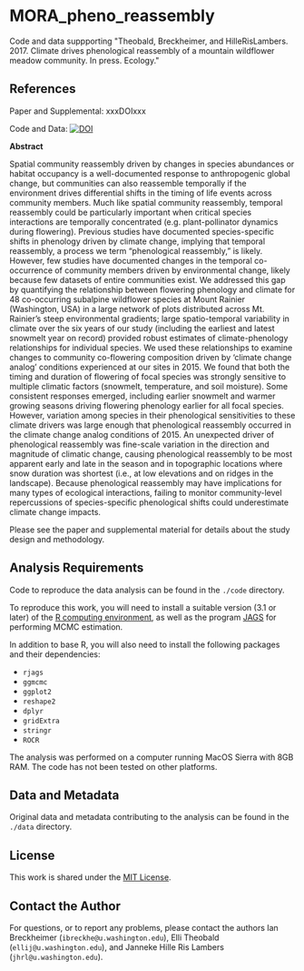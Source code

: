 # MORA_pheno_reassembly
Code and data suppporting "Theobald, Breckheimer, and HilleRisLambers. 2017. Climate drives phenological reassembly of a mountain wildflower meadow community. In press. Ecology." 

## References
Paper and Supplemental: xxxDOIxxx

Code and Data: [![DOI](https://zenodo.org/badge/105659951.svg)](https://zenodo.org/badge/latestdoi/105659951)

**Abstract**

Spatial community reassembly driven by changes in species abundances or habitat occupancy is a well-documented response to anthropogenic global change, but communities can also reassemble temporally if the environment drives differential shifts in the timing of life events across community members. Much like spatial community reassembly, temporal reassembly could be particularly important when critical species interactions are temporally concentrated (e.g. plant-pollinator dynamics during flowering). Previous studies have documented species-specific shifts in phenology driven by climate change, implying that temporal reassembly, a process we term “phenological reassembly,” is likely. However, few studies have documented changes in the temporal co-occurrence of community members driven by environmental change, likely because few datasets of entire communities exist. We addressed this gap by quantifying the relationship between flowering phenology and climate for 48 co-occurring subalpine wildflower species at Mount Rainier (Washington, USA) in a large network of plots distributed across Mt. Rainier’s steep environmental gradients; large spatio-temporal variability in climate over the six years of our study (including the earliest and latest snowmelt year on record) provided robust estimates of climate-phenology relationships for individual species. We used these relationships to examine changes to community co-flowering composition driven by ‘climate change analog’ conditions experienced at our sites in 2015. We found that both the timing and duration of flowering of focal species was strongly sensitive to multiple climatic factors (snowmelt, temperature, and soil moisture). Some consistent responses emerged, including earlier snowmelt and warmer growing seasons driving flowering phenology earlier for all focal species. However, variation among species in their phenological sensitivities to these climate drivers was large enough that phenological reassembly occurred in the climate change analog conditions of 2015. An unexpected driver of phenological reassembly was fine-scale variation in the direction and magnitude of climatic change, causing phenological reassembly to be most apparent early and late in the season and in topographic locations where snow duration was shortest (i.e., at low elevations and on ridges in the landscape). Because phenological reassembly may have implications for many types of ecological interactions, failing to monitor community-level repercussions of species-specific phenological shifts could underestimate climate change impacts.

Please see the paper and supplemental material for details about the study design and methodology.

## Analysis Requirements

Code to reproduce the data analysis can be found in the `./code` directory.

To reproduce this work, you will need to install a suitable version (3.1 or later) of the [R computing environment](https://cran.r-project.org/), as well as the program [JAGS](http://mcmc-jags.sourceforge.net/) for performing MCMC estimation.

In addition to base R, you will also need to install the following packages and their dependencies:
* `rjags`
* `ggmcmc`
* `ggplot2`
* `reshape2`
* `dplyr`
* `gridExtra`
* `stringr`
* `ROCR`

The analysis was performed on a computer running MacOS Sierra with 8GB RAM. The code has not been tested on other platforms.

## Data and Metadata

Original data and metadata contributing to the analysis can be found in the `./data` directory.

## License

This work is shared under the [MIT License](https://www.tldrlegal.com/l/mit).

## Contact the Author

For questions, or to report any problems, please contact the authors Ian Breckheimer (`ibreckhe@u.washington.edu`), Elli Theobald (`ellij@u.washington.edu`), and Janneke Hille Ris Lambers (`jhrl@u.washington.edu`).

